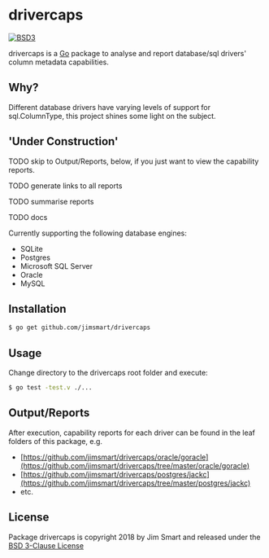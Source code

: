 # drivercaps

[![BSD3](https://img.shields.io/badge/license-BSD3-blue.svg?style=flat)](LICENSE.md)

drivercaps is a [Go](https://golang.org) package to analyse and report database/sql drivers' column metadata capabilities.


## Why?

Different database drivers have varying levels of support for sql.ColumnType, this project shines some light on the subject.


## 'Under Construction'

TODO skip to Output/Reports, below, if you just want to view the capability reports.

TODO generate links to all reports

TODO summarise reports

TODO docs


Currently supporting the following database engines:

- SQLite
- Postgres
- Microsoft SQL Server
- Oracle
- MySQL

## Installation
```bash
$ go get github.com/jimsmart/drivercaps
```

## Usage

Change directory to the drivercaps root folder and execute:

```bash
$ go test -test.v ./...
```

## Output/Reports

After execution, capability reports for each driver can be found in the leaf folders of this package, e.g.

- [https://github.com/jimsmart/drivercaps/oracle/goracle](https://github.com/jimsmart/drivercaps/tree/master/oracle/goracle)
- [https://github.com/jimsmart/drivercaps/postgres/jackc](https://github.com/jimsmart/drivercaps/tree/master/postgres/jackc)
- etc.


## License

Package drivercaps is copyright 2018 by Jim Smart and released under the [BSD 3-Clause License](LICENSE.md)
